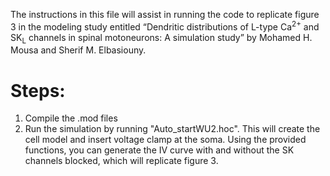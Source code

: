 The instructions in this file will assist in running the code to replicate figure 3 in the modeling study entitled “Dendritic distributions of L-type Ca<sup>2+</sup> and SK<sub>L</sub> channels in spinal motoneurons: A simulation study” by Mohamed H. Mousa and Sherif M. Elbasiouny.

# Steps:
1. Compile the .mod files
2. Run the simulation by running "Auto_startWU2.hoc". This will create the cell model and insert voltage clamp at the soma. Using the provided functions, you can generate the IV curve with and without the SK channels blocked, which will replicate figure 3. 
